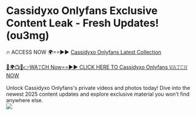 # Cassidyxo Onlyfans Exclusive Content Leak - Fresh Updates! (ou3mg)

🔥 ACCESS NOW 🌍==►► <a href="https://tinyurl.com/kvy9nzfs" rel="nofollow">Cassidyxo Onlyfans Latest Collection</a>
<br><br>
[🔴🌍📺📱👉WA𝚃CH Now==►► CLICK HERE TO Cassidyxo Onlyfans 𝚆𝙰𝚃𝙲𝙷 NOW](https://tinyurl.com/kvy9nzfs)
<br><br>
Unlock Cassidyxo Onlyfans's private videos and photos today! Dive into the newest 2025 content updates and explore exclusive material you won’t find anywhere else.
<br>
<a href="https://tinyurl.com/kvy9nzfs" rel="nofollow" data-target="animated-image.originalLink"><img src="https://camo.githubusercontent.com/8a4f000d20f83aca3bf7ec5f350d767afa0574a8a352519fd8cfa583a6f93a33/68747470733a2f2f692e696d6775722e636f6d2f644a486b345a712e676966" data-canonical-src="https://i.imgur.com/dJHk4Zq.gif" style="max-width: 100%; display: inline-block;" data-target="animated-image.originalImage"></a>
<br>
